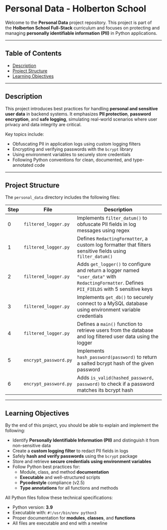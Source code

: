# Personal Data - Holberton School

Welcome to the **Personal Data** project repository. This project is part of the **Holberton School Full-Stack** curriculum and focuses on protecting and managing **personally identifiable information (PII)** in Python applications.

---

## Table of Contents

- [Description](#description)
- [Project Structure](#project-structure)
- [Learning Objectives](#learning-objectives)

---

## Description

This project introduces best practices for handling **personal and sensitive user data** in backend systems. It emphasizes **PII protection**, **password encryption**, and **safe logging**, simulating real-world scenarios where user privacy and data integrity are critical.

Key topics include:

- Obfuscating PII in application logs using custom logging filters
- Encrypting and verifying passwords with the `bcrypt` library
- Using environment variables to securely store credentials
- Following Python conventions for clean, documented, and type-annotated code

---

## Project Structure

The `personal_data` directory includes the following files:

| Step | File                  | Description                                                                                                     |
|------|-----------------------|-----------------------------------------------------------------------------------------------------------------|
| 0    | `filtered_logger.py`  | Implements `filter_datum()` to obfuscate PII fields in log messages using regex                                 |
| 1    | `filtered_logger.py`  | Defines `RedactingFormatter`, a custom log formatter that filters sensitive fields using `filter_datum()`       |
| 2    | `filtered_logger.py`  | Adds `get_logger()` to configure and return a logger named `"user_data"` with `RedactingFormatter`. Defines `PII_FIELDS` with 5 sensitive keys |
| 3    | `filtered_logger.py`  | Implements `get_db()` to securely connect to a MySQL database using environment variable credentials            |
| 4    | `filtered_logger.py`  | Defines a `main()` function to retrieve users from the database and log filtered user data using the logger      |
| 5    | `encrypt_password.py` | Implements `hash_password(password)` to return a salted bcrypt hash of the given password                       |
| 6    | `encrypt_password.py` | Adds `is_valid(hashed_password, password)` to check if a password matches its bcrypt hash                      |

---

## Learning Objectives

By the end of this project, you should be able to explain and implement the following:

- Identify **Personally Identifiable Information (PII)** and distinguish it from non-sensitive data
- Create a **custom logging filter** to redact PII fields in logs
- Safely **hash and verify passwords** using the `bcrypt` package
- Store and retrieve **secure credentials using environment variables**
- Follow Python best practices for:
  - Module, class, and method **documentation**
  - **Executable** and well-structured scripts
  - **Pycodestyle** compliance (v2.5)
  - **Type annotations** for all functions and methods

All Python files follow these technical specifications:

- Python version: **3.9**
- Executable with: `#!/usr/bin/env python3`
- Proper documentation for **modules**, **classes**, and **functions**
- All files are executable and end with a newline
